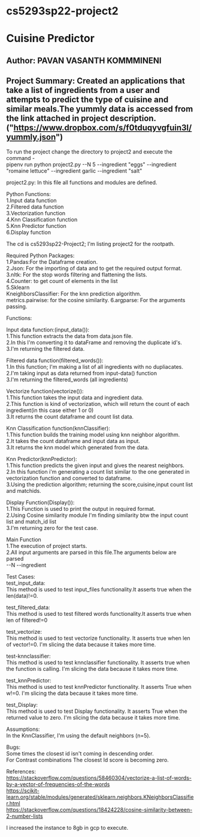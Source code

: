 # cs5293sp22-project2  

# Cuisine Predictor    

## Author: PAVAN VASANTH KOMMMINENI   

## Project Summary: Created an  applications that take a list of ingredients from a user and attempts to predict the type of cuisine and similar meals.The yummly data is accessed from the link attached in project description.("https://www.dropbox.com/s/f0tduqyvgfuin3l/yummly.json")

To run the project change the directory to project2 and execute the command -  
pipenv run python project2.py --N 5 --ingredient "eggs"  --ingredient "romaine lettuce"   --ingredient garlic --ingredient "salt"  

project2.py: In this file all functions and modules are defined.  

Python Functions:  
1.Input data function  
2.Filtered data function  
3.Vectorization function  
4.Knn Classification function  
5.Knn Predictor function  
6.Display function  

The cd is cs5293sp22-Project2; I'm listing project2 for the rootpath.  

Required Python Packages:  
1.Pandas:For the Dataframe creation.  
2.Json: For the importing of data and to get the required output format.  
3.nltk: For the stop words filtering and flattening the lists.  
4.Counter: to get count of elements in the list  
5.Sklearn  
  KneighborsClassifier: For the knn prediction algorithm.  
  metrics.pairwise: for the cosine similarity. 
6.argparse: For the arguments passing.  

Functions:  

Input data function:(input_data()):  
1.This function extracts the data from data.json file.  
2.In this I'm converting it to dataFrame and removing the duplicate id's.  
3.I'm returning the filtered data.  

Filtered data function(filtered_words()):  
1.In this function; I'm making a list of all ingredients with no dupliacates.  
2.I'm taking input as data returned from input-data() function   
3.I'm returning the filtered_words (all ingredients)  

Vectorize function(vectorize()):  
1.This function takes the input data and ingredient data.  
2.This function is kind of vectorization, which will return the count of each ingredient(in this case either 1 or 0)  
3.It returns the count dataframe and count list data.  

Knn Classification function(knnClassifier):  
1.This function builds the training model using knn neighbor algorithm.  
2.It takes the count dataframe and input data as input.  
3.It returns the knn model which generated from the data.  

Knn Predictor(knnPredictor):  
1.This function predicts the given input and gives the nearest neighbors.  
2.In this function i'm generating a count list similar to the one generated in vectorization function and converted to dataframe.  
3.Using the prediction algorithm; returning the score,cuisine,input count list and matchids.  

Display Function(Display()):  
1.This Function is used to print the output in required format.  
2.Using Cosine similarity module I'm finding similarity btw the input count list and match_id list  
3.I'm returning zero for the test case.  

Main Function  
1.The execution of project starts.  
2.All input arguments are parsed in this file.The arguments below are parsed  
--N --ingredient  

Test Cases:  
test_input_data:  
This method is used to test input_files functionality.It asserts true when the len(data)!=0.  

test_filtered_data:  
This method is used to test filtered words functionality.It asserts true when len of filtered!=0  

test_vectorize:  
This method is used to test vectorize functionality. It asserts true when len of vector!=0. I'm slicing the data because it takes more time.

test-knnclassifier:  
This method is used to test knnclassifier functionality. It asserts true when the function is calling. I'm slicing the data because it takes more time.

test_knnPredictor:  
This method is used to test knnPredictor functionality. It asserts True when w!=0. I'm slicing the data because it takes more time.

test_Display:  
This method is used to test Display functionality. It asserts True when the returned value to zero. I'm slicing the data because it takes more time. 

Assumptions:  
In the KnnClassifier, I'm using the default neighbors (n=5). 

Bugs:  
Some times the closest id isn't coming in descending order.  
For Contrast combinations The closest Id score is becoming zero.

References:  
https://stackoverflow.com/questions/58460304/vectorize-a-list-of-words-by-a-vector-of-frequencies-of-the-words   
https://scikit-learn.org/stable/modules/generated/sklearn.neighbors.KNeighborsClassifier.html  
https://stackoverflow.com/questions/18424228/cosine-similarity-between-2-number-lists  

I increased the instance to 8gb in gcp to execute.  

